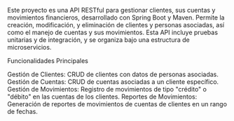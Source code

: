 <p>
Este proyecto es una API RESTful para gestionar clientes, sus cuentas y movimientos financieros, desarrollado con Spring Boot y Maven. Permite la creación, modificación, y eliminación de clientes y personas asociadas, así como el manejo de cuentas y sus movimientos. Esta API incluye pruebas unitarias y de integración, y se organiza bajo una estructura de microservicios.
</p>

Funcionalidades Principales
<p>
Gestión de Clientes: CRUD de clientes con datos de personas asociadas.
Gestión de Cuentas: CRUD de cuentas asociadas a un cliente específico.
Gestión de Movimientos: Registro de movimientos de tipo "crédito" o "débito" en las cuentas de los clientes.
Reportes de Movimientos: Generación de reportes de movimientos de cuentas de clientes en un rango de fechas.
</p>
